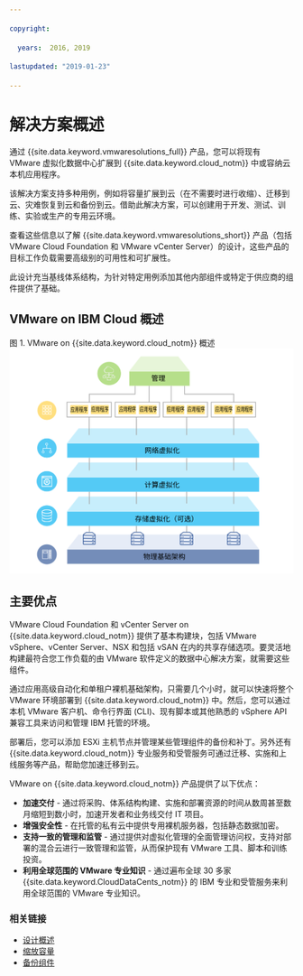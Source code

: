 ```yaml
---

copyright:

  years:  2016, 2019

lastupdated: "2019-01-23"

---
```


# 解决方案概述

通过 {{site.data.keyword.vmwaresolutions_full}} 产品，您可以将现有 VMware 虚拟化数据中心扩展到 {{site.data.keyword.cloud_notm}} 中或容纳云本机应用程序。

该解决方案支持多种用例，例如将容量扩展到云（在不需要时进行收缩）、迁移到云、灾难恢复到云和备份到云。借助此解决方案，可以创建用于开发、测试、训练、实验或生产的专用云环境。

查看这些信息以了解 {{site.data.keyword.vmwaresolutions_short}} 产品（包括 VMware Cloud Foundation 和 VMware vCenter Server）的设计，这些产品的目标工作负载需要高级别的可用性和可扩展性。

此设计充当基线体系结构，为针对特定用例添加其他内部组件或特定于供应商的组件提供了基础。

## VMware on IBM Cloud 概述

图 1. VMware on {{site.data.keyword.cloud_notm}} 概述
![VMware on {{site.data.keyword.cloud_notm}}](solution_overview.svg "该解决方案用于对可在其中运行应用程序的 VM 所使用的计算、网络和（可选）存储资源进行虚拟化。")

## 主要优点

VMware Cloud Foundation 和 vCenter Server on {{site.data.keyword.cloud_notm}} 提供了基本构建块，包括 VMware vSphere、vCenter Server、NSX 和包括 vSAN 在内的共享存储选项。要灵活地构建最符合您工作负载的由 VMware 软件定义的数据中心解决方案，就需要这些组件。

通过应用高级自动化和单租户裸机基础架构，只需要几个小时，就可以快速将整个 VMware 环境部署到 {{site.data.keyword.cloud_notm}} 中。然后，您可以通过本机 VMware 客户机、命令行界面 (CLI)、现有脚本或其他熟悉的 vSphere API 兼容工具来访问和管理 IBM 托管的环境。

部署后，您可以添加 ESXi 主机节点并管理某些管理组件的备份和补丁。另外还有 {{site.data.keyword.cloud_notm}} 专业服务和受管服务可通过迁移、实施和上线服务等产品，帮助您加速迁移到云。

VMware on {{site.data.keyword.cloud_notm}} 产品提供了以下优点：

* **加速交付** - 通过将采购、体系结构构建、实施和部署资源的时间从数周甚至数月缩短到数小时，加速开发者和业务线交付 IT 项目。
* **增强安全性** - 在托管的私有云中提供专用裸机服务器，包括静态数据加密。
* **支持一致的管理和监管** - 通过提供对虚拟化管理的全面管理访问权，支持对部署的混合云进行一致管理和监管，从而保护现有 VMware 工具、脚本和训练投资。
* **利用全球范围的 VMware 专业知识** - 通过遍布全球 30 多家 {{site.data.keyword.CloudDataCents_notm}} 的 IBM 专业和受管服务来利用全球范围的 VMware 专业知识。

### 相关链接

* [设计概述](/docs/services/vmwaresolutions/archiref/solution/design_overview.html)
* [缩放容量](/docs/services/vmwaresolutions/archiref/solution/solution_scaling.html)
* [备份组件](/docs/services/vmwaresolutions/archiref/solution/solution_backingup.html)
